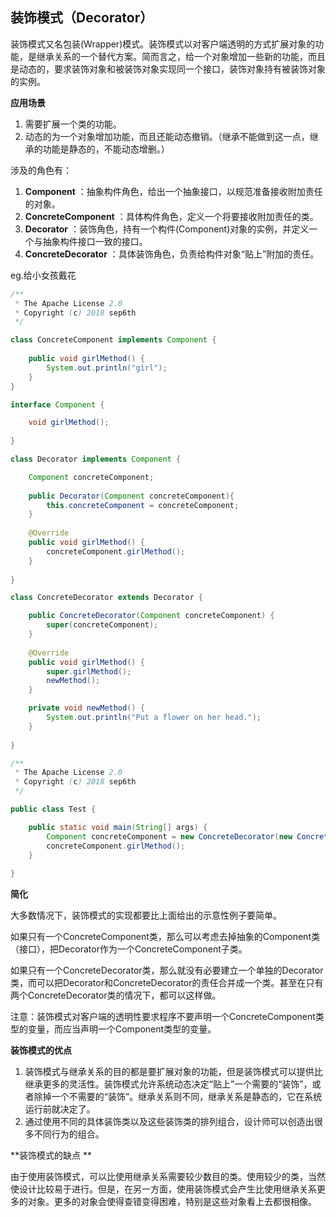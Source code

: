 ## 装饰模式（Decorator）  

装饰模式又名包装(Wrapper)模式。装饰模式以对客户端透明的方式扩展对象的功能，是继承关系的一个替代方案。简而言之，给一个对象增加一些新的功能，而且是动态的，要求装饰对象和被装饰对象实现同一个接口，装饰对象持有被装饰对象的实例。  

**应用场景**  

1. 需要扩展一个类的功能。  
2. 动态的为一个对象增加功能，而且还能动态撤销。（继承不能做到这一点，继承的功能是静态的，不能动态增删。）  

涉及的角色有：  

1. **Component** ：抽象构件角色，给出一个抽象接口，以规范准备接收附加责任的对象。  
2. **ConcreteComponent** ：具体构件角色，定义一个将要接收附加责任的类。  
3. **Decorator** ：装饰角色，持有一个构件(Component)对象的实例，并定义一个与抽象构件接口一致的接口。  
4. **ConcreteDecorator** ：具体装饰角色，负责给构件对象“贴上”附加的责任。  

eg.给小女孩戴花

```java
/** 
 * The Apache License 2.0
 * Copyright (c) 2018 sep6th
 */

class ConcreteComponent implements Component {
	
	public void girlMethod() {
		System.out.println("girl");
	}
}

interface Component {

	void girlMethod();
	
}

class Decorator implements Component {

	Component concreteComponent;
	
	public Decorator(Component concreteComponent){
		this.concreteComponent = concreteComponent;
	}
	
	@Override
	public void girlMethod() {
		concreteComponent.girlMethod();
	}
	
}

class ConcreteDecorator extends Decorator {

	public ConcreteDecorator(Component concreteComponent) {
		super(concreteComponent);
	}
	
	@Override
	public void girlMethod() {
		super.girlMethod();
		newMethod();
	}

	private void newMethod() {
		System.out.println("Put a flower on her head.");
	}
	
}
```

```java
/** 
 * The Apache License 2.0
 * Copyright (c) 2018 sep6th
 */

public class Test {

	public static void main(String[] args) {
		Component concreteComponent = new ConcreteDecorator(new ConcreteComponent());
		concreteComponent.girlMethod();
	}
	
}
```
**简化**  

大多数情况下，装饰模式的实现都要比上面给出的示意性例子要简单。

如果只有一个ConcreteComponent类，那么可以考虑去掉抽象的Component类（接口），把Decorator作为一个ConcreteComponent子类。  

如果只有一个ConcreteDecorator类，那么就没有必要建立一个单独的Decorator类，而可以把Decorator和ConcreteDecorator的责任合并成一个类。甚至在只有两个ConcreteDecorator类的情况下，都可以这样做。  

注意：装饰模式对客户端的透明性要求程序不要声明一个ConcreteComponent类型的变量，而应当声明一个Component类型的变量。  


**装饰模式的优点**  

1. 装饰模式与继承关系的目的都是要扩展对象的功能，但是装饰模式可以提供比继承更多的灵活性。装饰模式允许系统动态决定“贴上”一个需要的“装饰”，或者除掉一个不需要的“装饰”。继承关系则不同，继承关系是静态的，它在系统运行前就决定了。  
2. 通过使用不同的具体装饰类以及这些装饰类的排列组合，设计师可以创造出很多不同行为的组合。  

**装饰模式的缺点 ** 

由于使用装饰模式，可以比使用继承关系需要较少数目的类。使用较少的类，当然使设计比较易于进行。但是，在另一方面，使用装饰模式会产生比使用继承关系更多的对象。更多的对象会使得查错变得困难，特别是这些对象看上去都很相像。  


